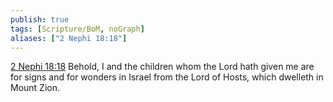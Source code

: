 ```yaml
---
publish: true
tags: [Scripture/BoM, noGraph]
aliases: ["2 Nephi 18:18"]
---
```

[2 Nephi 18:18](https://churchofjesuschrist.org/study/scriptures/bofm/2-ne/18?lang=eng&id=p18#p18) Behold, I and the children whom the Lord hath given me are for signs and for wonders in Israel from the Lord of Hosts, which dwelleth in Mount Zion.
